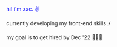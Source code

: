 <p style="color: blue;">hi! i'm zac. ✌️</p>
<p>currently developing my front-end skills ⚡️</p>
<p>my goal is to get hired by Dec '22 👨🏻‍💻</p>

<!---
zsibson/zsibson is a ✨ special ✨ repository because its `README.md` (this file) appears on your GitHub profile.
You can click the Preview link to take a look at your changes.
--->
